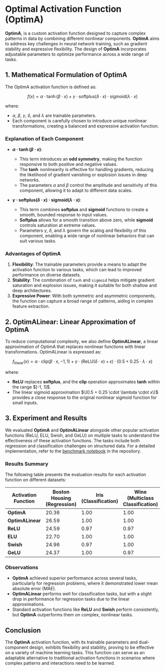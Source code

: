 # Optimal Activation Function (OptimA)

**OptimA**, is a custom activation function designed to capture complex patterns in data by combining different nonlinear components. **OptimA** aims to address key challenges in neural network training, such as gradient stability and expressive flexibility. The design of **OptimA** incorporates adjustable parameters to optimize performance across a wide range of tasks.

## 1. Mathematical Formulation of OptimA

The OptimA activation function is defined as:

$$
f(x) = \alpha \cdot \tanh(\beta \cdot x) + \gamma \cdot \text{softplus}(\delta \cdot x) \cdot \text{sigmoid}(\lambda \cdot x)
$$

where:
- $\alpha$, $\beta$, $\gamma$, $\delta$, and $\lambda$ are trainable parameters.
- Each component is carefully chosen to introduce unique nonlinear transformations, creating a balanced and expressive activation function.

### Explanation of Each Component

- **$\alpha \cdot \tanh(\beta \cdot x)$**:
  - This term introduces an **odd symmetry**, making the function responsive to both positive and negative values.
  - The **$\tanh$** nonlinearity is effective for handling gradients, reducing the likelihood of gradient vanishing or explosion issues in deep networks.
  - The parameters $\alpha$ and $\beta$ control the amplitude and sensitivity of this component, allowing it to adapt to different data scales.

- **$\gamma \cdot \text{softplus}(\delta \cdot x) \cdot \text{sigmoid}(\lambda \cdot x)$**:
  - This term combines **softplus** and **sigmoid** functions to create a smooth, bounded response to input values.
  - **Softplus** allows for a smooth transition above zero, while **sigmoid** controls saturation at extreme values.
  - Parameters $\gamma$, $\delta$, and $\lambda$ govern the scaling and flexibility of this component, enabling a wide range of nonlinear behaviors that can suit various tasks.

### Advantages of OptimA

1. **Flexibility**: The trainable parameters provide a means to adapt the activation function to various tasks, which can lead to improved performance on diverse datasets.
2. **Stability**: The combination of `tanh` and `sigmoid` helps mitigate gradient saturation and explosion issues, making it suitable for both shallow and deep architectures.
3. **Expressive Power**: With both symmetric and asymmetric components, the function can capture a broad range of patterns, aiding in complex feature extraction.

## 2. OptimALinear: Linear Approximation of OptimA

To reduce computational complexity, we also define **OptimALinear**, a linear approximation of OptimA that replaces nonlinear functions with linear transformations. OptimALinear is expressed as:

$$
f_{\text{linear}}(x) = \alpha \cdot \text{clip}(\beta \cdot x, -1, 1) + \gamma \cdot (\text{ReLU}(\delta \cdot x) + \epsilon) \cdot \left(0.5 + 0.25 \cdot \lambda \cdot x\right)
$$

where:
- **ReLU** replaces **softplus**, and the **clip** operation approximates **tanh** within the range $\[-1, 1]\$.
- The linear sigmoid approximation $\(0.5 + 0.25 \cdot \lambda \cdot x\)$ provides a close response to the original nonlinear sigmoid function for small inputs.
  
## 3. Experiment and Results

We evaluated **OptimA** and **OptimALinear** alongside other popular activation functions (ReLU, ELU, Swish, and GeLU) on multiple tasks to understand the effectiveness of these activation functions. The tasks include both regression and classification challenges on structured data. For a detailed implementation, refer to the [benchmark notebook](benchmark.ipynb) in the repository.

### Results Summary

The following table presents the evaluation results for each activation function on different datasets:

| Activation Function | Boston Housing (Regression) | Iris (Classification) | Wine (Multiclass Classification) | Diabetes (Regression) | California Housing (Regression) |
|---------------------|-----------------------------|-----------------------|----------------------------------|------------------------|---------------------------------|
| **OptimA**          | 20.36                       | 1.00                  | 1.00                             | 3021.60                | 0.294                           |
| **OptimALinear**    | 26.59                       | 1.00                  | 1.00                             | 3271.58                | 0.745                           |
| **ReLU**            | 24.59                       | 0.97                  | 0.97                             | 5695.40                | 0.324                           |
| **ELU**             | 22.70                       | 1.00                  | 1.00                             | 9833.83                | 0.343                           |
| **Swish**           | 24.96                       | 0.97                  | 1.00                             | 8055.66                | 0.350                           |
| **GeLU**            | 24.37                       | 1.00                  | 0.97                             | 6356.98                | 0.323                           |

### Observations

- **OptimA** achieved superior performance across several tasks, particularly for regression problems, where it demonstrated lower mean absolute error (MAE).
- **OptimALinear** performs well for classification tasks, but with a slight drop in performance for regression tasks due to the linear approximations.
- Standard activation functions like **ReLU** and **Swish** perform consistently, but **OptimA** outperforms them on complex, nonlinear tasks.

## Conclusion

The **OptimA** activation function, with its trainable parameters and dual-component design, exhibits flexibility and stability, proving to be effective on a variety of machine learning tasks. This function can serve as an adaptable alternative to traditional activation functions in scenarios where complex patterns and interactions need to be learned.
